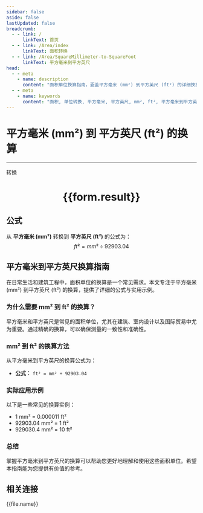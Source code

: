 ```yaml
---
sidebar: false
aside: false
lastUpdated: false
breadcrumb:
  - - link: /
      linkText: 首页
  - - link: /Area/index
      linkText: 面积转换
  - - link: /Area/SquareMillimeter-to-SquareFoot
      linkText: 平方毫米到平方英尺
head:
  - - meta
    - name: description
      content: "面积单位换算指南，涵盖平方毫米 (mm²) 到平方英尺 (ft²) 的详细换算公式与说明。"
  - - meta
    - name: keywords
      content: "面积, 单位转换, 平方毫米, 平方英尺, mm², ft², 平方毫米到平方英尺, 面积转换指南"
---
```

# 平方毫米 (mm²) 到 平方英尺 (ft²) 的换算
---
<script setup>
import { onMounted, reactive, inject, ref } from 'vue'
import { NButton, NForm, NFormItem, NInput, NInputNumber, NSelect, NCard, useMessage,NGrid ,NGi } from 'naive-ui'
import { defineClientComponent } from 'vitepress'
import { Area } from '../../files';

const convert = inject('convert')

const form = reactive({
  number: null,
  result: '',
})

const convertHandler = () => {
  if (form.number !== null && !isNaN(form.number)) {
    const convertedValue = parseFloat(form.number) / 92903.04
    form.result = `${form.number}mm² = ${convertedValue.toFixed(6)}ft²`
  } else {
    form.result = '请输入有效的数值。'
  }
}
</script>

<n-form size="large" :model="form">
  <n-form-item label="平方毫米 (mm²)">
    <n-input-number v-model:value="form.number" placeholder="输入平方毫米" style="width: 100%" />
  </n-form-item>
  <n-form-item>
    <n-button type="primary" @click="convertHandler" block>转换</n-button>
  </n-form-item>
</n-form>

<n-card  embedded :bordered="false" hoverable>
  <div  style="text-align:center">
    <h1>{{form.result}}</h1>
  </div>
</n-card>

## 公式

从 **平方毫米 (mm²)** 转换到 **平方英尺 (ft²)** 的公式为：
$$ ft² = mm² \div 92903.04 $$

## 平方毫米到平方英尺换算指南

在日常生活和建筑工程中，面积单位的换算是一个常见需求。本文专注于平方毫米 (mm²) 到平方英尺 (ft²) 的换算，提供了详细的公式与实用示例。

### 为什么需要 mm² 到 ft² 的换算？

平方毫米和平方英尺是常见的面积单位，尤其在建筑、室内设计以及国际贸易中尤为重要。通过精确的换算，可以确保测量的一致性和准确性。

### mm² 到 ft² 的换算方法

从平方毫米到平方英尺的换算公式为：

- **公式：** `ft² = mm² ÷ 92903.04`

### 实际应用示例

以下是一些常见的换算实例：

- 1 mm² = 0.000011 ft²
- 92903.04 mm² = 1 ft²
- 929030.4 mm² = 10 ft²

### 总结

掌握平方毫米到平方英尺的换算可以帮助您更好地理解和使用这些面积单位。希望本指南能为您提供有价值的参考。

## 相关连接
<n-grid x-gap="12" :cols="3">
  <n-gi v-for="(file, index) in Area" :key="index">
    <n-button
      text
      tag="a"
      :href="file.path"
      type="primary"
    >
      {{file.name}}
    </n-button>
  </n-gi>
</n-grid>